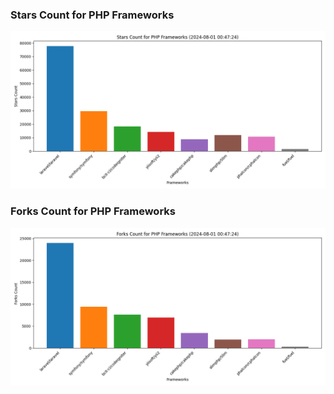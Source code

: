 ### Stars Count for PHP Frameworks

![Stars Chart](./archive/charts/20240801004724_stars_count.png)

### Forks Count for PHP Frameworks

![Forks Chart](./archive/charts/20240801004724_forks_count.png)

